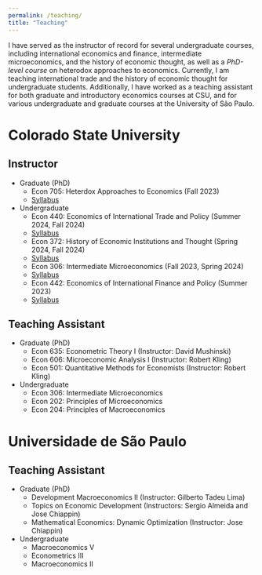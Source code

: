 ```yaml
---
permalink: /teaching/
title: "Teaching"
---
```

<!-- Google tag (gtag.js) -->
<script async src="https://www.googletagmanager.com/gtag/js?id=G-ETZN97YVKW"></script>
<script>
  window.dataLayer = window.dataLayer || [];
  function gtag(){dataLayer.push(arguments);}
  gtag('js', new Date());

  gtag('config', 'G-ETZN97YVKW');
</script>

I have served as the instructor of record for several undergraduate courses, including international economics and finance, intermediate microeconomics, and the history of economic thought, as well as a *PhD-level course* on heterodox approaches to economics. Currently, I am teaching international trade and the history of economic thought for undergraduate students. Additionally, I have worked as a teaching assistant for both graduate and introductory economics courses at CSU, and for various undergraduate and graduate courses at the University of São Paulo.

# Colorado State University

## Instructor
- Graduate (PhD)
    - Econ 705: Heterdox Approaches to Economics (Fall 2023)
    - [Syllabus](/files/pdf/teaching/ECON705_Fall23_Syllabus_Cicero.pdf)   
- Undergraduate
    - Econ 440: Economics of International Trade and Policy (Summer 2024, Fall 2024)
    - [Syllabus](/files/pdf/teaching/ECON440_Fall24_Syllabus_Cicero.pdf)
    - Econ 372: History of Economic Institutions and Thought (Spring 2024, Fall 2024)
    - [Syllabus](/files/pdf/teaching/ECON372_Spring24_Syllabus_Cicero.pdf)
    - Econ 306: Intermediate Microeconomics (Fall 2023, Spring 2024)
    - [Syllabus](/files/pdf/teaching/ECON306_Spring24_Syllabus_Cicero.pdf)
    - Econ 442: Economics of International Finance and Policy (Summer 2023)
    - [Syllabus](/files/pdf/teaching/ECON442_SM23_Cicero_Syllabus.pdf)

## Teaching Assistant
- Graduate (PhD)
    - Econ 635: Econometric Theory I (Instructor: David Mushinski)
    - Econ 606: Microeconomic Analysis I (Instructor: Robert Kling)
    - Econ 501: Quantitative Methods for Economists (Instructor: Robert Kling)
- Undergraduate
    - Econ 306: Intermediate Microeconomics
    - Econ 202: Principles of Microeconomics
    - Econ 204: Principles of Macroeconomics
 
# Universidade de São Paulo

## Teaching Assistant
- Graduate (PhD)
    - Development Macroeconomics II (Instructor: Gilberto Tadeu Lima)
    - Topics on Economic Development (Instructors: Sergio Almeida and Jose Chiappin)
    - Mathematical Economics: Dynamic Optimization (Instructor: Jose Chiappin)
- Undergraduate
    - Macroeconomics V
    - Econometrics III
    - Macroeconomics II

